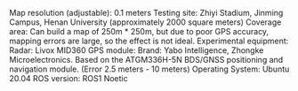 Map resolution (adjustable): 0.1 meters
Testing site: Zhiyi Stadium, Jinming Campus, Henan University (approximately 2000 square meters)
Coverage area: Can build a map of 250m * 250m, but due to poor GPS accuracy, mapping errors are large, so the effect is not ideal.
Experimental equipment: Radar: Livox MID360
GPS module: Brand: Yabo Intelligence, Zhongke Microelectronics. Based on the ATGM336H-5N BDS/GNSS positioning and navigation module. (Error 2.5 meters - 10 meters)
Operating System: Ubuntu 20.04
ROS version: ROS1 Noetic


